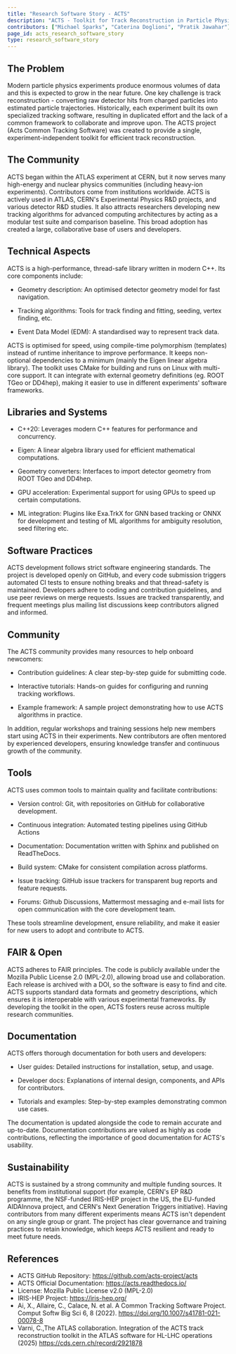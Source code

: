 ```yaml
---
title: "Research Software Story - ACTS"
description: "ACTS - Toolkit for Track Reconstruction in Particle Physics Experiments"
contributors: ["Michael Sparks", "Caterina Doglioni", "Pratik Jawahar"]
page_id: acts_research_software_story
type: research_software_story
---
```


## The Problem

Modern particle physics experiments produce enormous volumes of data and
this is expected to grow in the near future.  One key challenge is track
reconstruction - converting raw detector hits from charged particles into
estimated particle trajectories.  Historically, each experiment built its
own specialized tracking software, resulting in duplicated effort and the
lack of a common framework to collaborate and improve upon.  The ACTS
project (Acts Common Tracking Software) was created to provide a single,
experiment-independent toolkit for efficient track reconstruction.


## The Community

ACTS began within the ATLAS experiment at CERN, but it now serves many
high-energy and nuclear physics communities (including heavy-ion
experiments).  Contributors come from institutions worldwide.  ACTS is
actively used in ATLAS, CERN's Experimental Physics R&D projects, and
various detector R&D studies.  It also attracts researchers developing new
tracking algorithms for advanced computing architectures by acting as a
modular test suite and comparison baseline.  This broad adoption has created
a large, collaborative base of users and developers.


## Technical Aspects

ACTS is a high-performance, thread-safe library written in modern C++.  Its
core components include:

- Geometry description: An optimised detector geometry model for fast
  navigation.

- Tracking algorithms: Tools for track finding and fitting, seeding, vertex
  finding, etc.

- Event Data Model (EDM): A standardised way to represent track data.

ACTS is optimised for speed, using compile-time polymorphism (templates)
instead of runtime inheritance to improve performance.  It keeps
non-optional dependencies to a minimum (mainly the Eigen linear algebra
library).  The toolkit uses CMake for building and runs on Linux with
multi-core support.  It can integrate with external geometry definitions
(eg.  ROOT TGeo or DD4hep), making it easier to use in different
experiments' software frameworks.


## Libraries and Systems

- C++20: Leverages modern C++ features for performance and concurrency.

- Eigen: A linear algebra library used for efficient mathematical
  computations.

- Geometry converters: Interfaces to import detector geometry from ROOT TGeo
  and DD4hep.

- GPU acceleration: Experimental support for using GPUs to speed up certain
  computations.

- ML integration: Plugins like Exa.TrkX for GNN based tracking or ONNX for
  development and testing of ML algorithms for ambiguity resolution, seed
  filtering etc.


## Software Practices

ACTS development follows strict software engineering standards.  The project
is developed openly on GitHub, and every code submission triggers automated
CI tests to ensure nothing breaks and that thread-safety is maintained. 
Developers adhere to coding and contribution guidelines, and use peer
reviews on merge requests.  Issues are tracked transparently, and frequent
meetings plus mailing list discussions keep contributors aligned and
informed.


## Community

The ACTS community provides many resources to help onboard newcomers:

- Contribution guidelines: A clear step-by-step guide for submitting code.

- Interactive tutorials: Hands-on guides for configuring and running
  tracking workflows.

- Example framework: A sample project demonstrating how to use ACTS
  algorithms in practice.

In addition, regular workshops and training sessions help new members start
using ACTS in their experiments.  New contributors are often mentored by
experienced developers, ensuring knowledge transfer and continuous growth of
the community.


## Tools

ACTS uses common tools to maintain quality and facilitate contributions:

- Version control: Git, with repositories on GitHub for collaborative
  development.

- Continuous integration: Automated testing pipelines using GitHub Actions

- Documentation: Documentation written with Sphinx and published on
  ReadTheDocs.

- Build system: CMake for consistent compilation across platforms.

- Issue tracking: GitHub issue trackers for transparent bug reports and
  feature requests.

- Forums: Github Discussions, Mattermost messaging and e-mail lists for open
  communication with the core development team.

These tools streamline development, ensure reliability, and make it easier
for new users to adopt and contribute to ACTS.


## FAIR & Open

ACTS adheres to FAIR principles.  The code is publicly available under the
Mozilla Public License 2.0 (MPL-2.0), allowing broad use and collaboration. 
Each release is archived with a DOI, so the software is easy to find and
cite.  ACTS supports standard data formats and geometry descriptions, which
ensures it is interoperable with various experimental frameworks.  By
developing the toolkit in the open, ACTS fosters reuse across multiple
research communities.


## Documentation

ACTS offers thorough documentation for both users and developers:

- User guides: Detailed instructions for installation, setup, and usage.

- Developer docs: Explanations of internal design, components, and APIs for
  contributors.

- Tutorials and examples: Step-by-step examples demonstrating common use
  cases.

The documentation is updated alongside the code to remain accurate and
up-to-date.  Documentation contributions are valued as highly as code
contributions, reflecting the importance of good documentation for ACTS's
usability.


## Sustainability

ACTS is sustained by a strong community and multiple funding sources.  It
benefits from institutional support (for example, CERN's EP R&D programme,
the NSF-funded IRIS-HEP project in the US, the EU-funded AIDAInnova project,
and CERN's Next Generation Triggers initiative).  Having contributors from
many different experiments means ACTS isn't dependent on any single group or
grant.  The project has clear governance and training practices to retain
knowledge, which keeps ACTS resilient and ready to meet future needs.


## References

- ACTS GitHub Repository: <https://github.com/acts-project/acts>
- ACTS Official Documentation: <https://acts.readthedocs.io/>
- License: Mozilla Public License v2.0 (MPL-2.0)
- IRIS-HEP Project: <https://iris-hep.org/>
- Ai, X., Allaire, C., Calace, N.  et al.  A Common Tracking Software
  Project.  Comput Softw Big Sci 6, 8 (2022). 
  https://doi.org/10.1007/s41781-021-00078-8
- Varni, C.,The ATLAS collaboration.  Integration of the ACTS track
  reconstruction toolkit in the ATLAS software for HL-LHC operations (2025)
  https://cds.cern.ch/record/2921878
